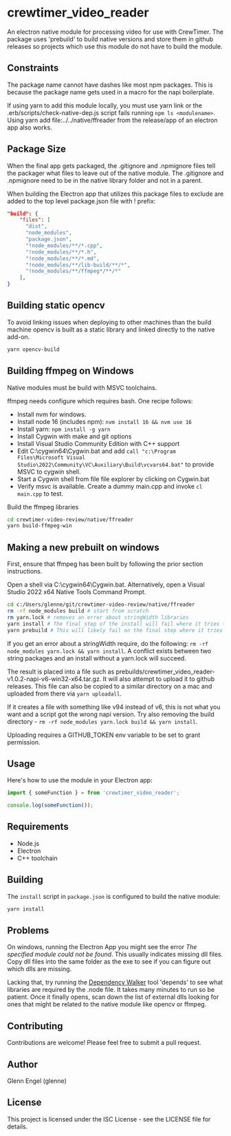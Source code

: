 # crewtimer_video_reader

An electron native module for processing video for use with CrewTimer.  The package uses 'prebuild' to build native versions and store them in github releases so projects which use this module do not have to build the module.

## Constraints

The package name cannot have dashes like most npm packages.  This is because the package name gets used in a macro for the napi boilerplate.

If using yarn to add this module locally, you must use yarn link or the .erb/scripts/check-native-dep.js script fails running `npm ls <modulename>`.  Using yarn add file:../../native/ffreader from the release/app of an electron app also works.

## Package Size

When the final app gets packaged, the .gitignore and .npmignore files tell the packager what files to leave out of the native module.  The .gitignore and .npmignore need to be in the native library folder and not in a parent.

When building the Electron app that utilizes this package files to exclude are added to the top level package.json file with ! prefix:

```json
"build": {
    "files": [
      "dist",
      "node_modules",
      "package.json",
      "!node_modules/**/*.cpp",
      "!node_modules/**/*.h",
      "!node_modules/**/*.md",
      "!node_modules/**/lib-build/**/*",
      "!node_modules/**/ffmpeg*/**/*"
    ],
}
```

## Building static opencv

To avoid linking issues when deploying to other machines than the build machine opencv is built as a static library and linked directly to the native add-on.

```bash
yarn opencv-build
```

## Building ffmpeg on Windows

Native modules must be build with MSVC toolchains.

ffmpeg needs configure which requires bash.  One recipe follows:

* Install nvm for windows.
* Install node 16 (includes npm): `nvm install 16 && nvm use 16`
* Install yarn: `npm install -g yarn`
* Install Cygwin with make and git options
* Install Visual Studio Community Edition with C++ support
* Edit C:\cygwin64\Cygwin.bat and add ```call "c:\Program Files\Microsoft Visual Studio\2022\Community\VC\Auxiliary\Build\vcvars64.bat"``` to provide MSVC to cygwin shell.
* Start a Cygwin shell from file file explorer by clicking on Cygwin.bat
* Verify msvc is available.  Create a dummy main.cpp and invoke `cl main.cpp` to test.

Build the ffmpeg libraries

```bash
cd crewtimer-video-review/native/ffreader
yarn build-ffmpeg-win
```

## Making a new prebuilt on windows

First, ensure that ffmpeg has been built by following the prior section instructions.

Open a shell via C:\cygwin64\Cygwin.bat.  Alternatively, open a Visual Studio 2022 x64 Native Tools Command Prompt.

```bash
cd c:/Users/glenne/git/crewtimer-video-review/native/ffreader
rm -rf node_modules build # start from scratch
rm yarn.lock # removes an error about stringWidth libraries
yarn install # The final step of the install will fail where it tries to get prebuilt binaries.  We'll build our own next
yarn prebuild # This will likely fail on the final step where it tries to upload to github releases
```

If you get an error about a stringWidth require, do the following: `rm -rf node_modules yarn.lock && yarn install`.  A conflict exists between two string packages and an install without a yarn.lock will succeed.

The result is placed into a file such as prebuilds/crewtimer_video_reader-v1.0.2-napi-v6-win32-x64.tar.gz.  It will also attempt to upload it to github releases.  This file can also be copied to a similar directory on a mac and uploaded from there via `yarn uploadall`.

If it creates a file with something like v94 instead of v6, this is not what you want and a script got the wrong napi version.  Try also removing the build directory - `rm -rf node_modules yarn.lock build && yarn install`.

Uploading requires a GITHUB_TOKEN env variable to be set to grant permission.

## Usage

Here's how to use the module in your Electron app:

```ts
import { someFunction } = from 'crewtimer_video_reader';

console.log(someFunction());
```

## Requirements

* Node.js
* Electron
* C++ toolchain

## Building

The `install` script in `package.json` is configured to build the native module:

```bash
yarn install
```

## Problems

On windows, running the Electron App you might see the error *The specified module could not be found*.  This usually indicates missing dll files.  Copy dll files into the same folder as the exe to see if you can figure out which dlls are missing.

Lacking that, try running the [Dependency Walker](https://www.dependencywalker.com/) tool 'depends' to see what libraries are required by the .node file. It takes many minutes to run so be patient.  Once it finally opens, scan down the list of external dlls looking for ones that might be related to the native module like opencv or ffmpeg.

## Contributing

Contributions are welcome! Please feel free to submit a pull request.

## Author

Glenn Engel (glenne)

## License

This project is licensed under the ISC License - see the LICENSE file for details.
